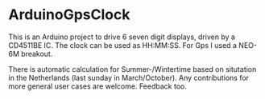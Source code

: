# ArduinoGpsClock

This is an Arduino project to drive 6 seven digit displays, driven by a CD4511BE IC. The clock can be used as HH:MM:SS. For Gps I used a NEO-6M breakout.

There is automatic calculation for Summer-/Wintertime based on situtation in the Netherlands (last sunday in March/October). Any contributions for more general user cases are welcome. Feedback too. 
